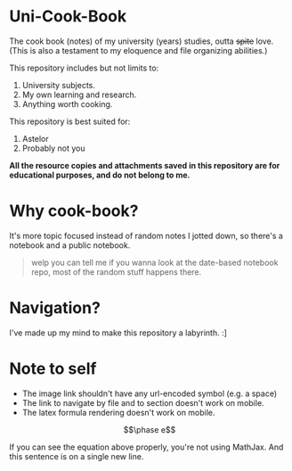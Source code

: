 # Uni-Cook-Book

The cook book (notes) of my university (years) studies, outta ~~spite~~ love. (This is also a testament to my eloquence and file organizing abilities.)

This repository includes but not limits to:

1. University subjects.
2. My own learning and research.
3. Anything worth cooking.

This repository is best suited for:

1. Astelor
2. Probably not you

**All the resource copies and attachments saved in this repository are for educational purposes, and do not belong to me.**

# Why cook-book?

It's more topic focused instead of random notes I jotted down, so there's a notebook and a public notebook. 

> welp you can tell me if you wanna look at the date-based notebook repo, most of the random stuff happens there.

# Navigation?

I've made up my mind to make this repository a labyrinth. :]

# Note to self 

- The image link shouldn't have any url-encoded symbol (e.g. a space)
- The link to navigate by file and to section doesn't work on mobile.
- The latex formula rendering doesn't work on mobile.

$$\phase e$$

If you can see the equation above properly, you're not using MathJax.
And this sentence is on a single new line.